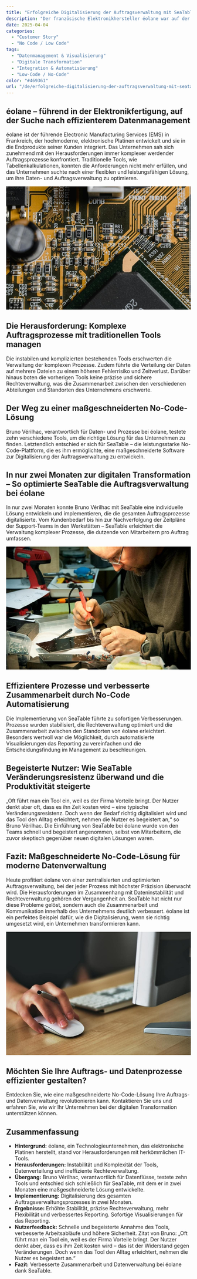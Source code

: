 ```yaml
---
title: "Erfolgreiche Digitalisierung der Auftragsverwaltung mit SeaTable – ein Use Case von éolane"
description: "Der französische Elektronikhersteller éolane war auf der Suche nach einer DSGVO-konformen Lösung für seine zunehmend komplexere Auftragsverwaltung. Sie fanden SeaTable."
date: 2025-04-04
categories: 
  - "Customer Story"
  - "No Code / Low Code"
tags: 
  - "Datenmanagement & Visualisierung"
  - "Digitale Transformation"
  - "Integration & Automatisierung"
  - "Low-Code / No-Code"
color: "#469361"
url: "/de/erfolgreiche-digitalisierung-der-auftragsverwaltung-mit-seatable-ein-use-case-von-eolane"
---
```


## éolane – führend in der Elektronikfertigung, auf der Suche nach effizienterem Datenmanagement

éolane ist der führende Electronic Manufacturing Services (EMS) in Frankreich, der hochmoderne, elektronische Platinen entwickelt und sie in die Endprodukte seiner Kunden integriert. Das Unternehmen sah sich zunehmend mit den Herausforderungen immer komplexer werdender Auftragsprozesse konfrontiert. Traditionelle Tools, wie Tabellenkalkulationen, konnten die Anforderungen nicht mehr erfüllen, und das Unternehmen suchte nach einer flexiblen und leistungsfähigen Lösung, um ihre Daten- und Auftragsverwaltung zu optimieren.

![](pexels-tima-miroshnichenko-6755080.jpg)

## Die Herausforderung: Komplexe Auftragsprozesse mit traditionellen Tools managen

Die instabilen und komplizierten bestehenden Tools erschwerten die Verwaltung der komplexen Prozesse. Zudem führte die Verteilung der Daten auf mehrere Dateien zu einem höheren Fehlerrisiko und Zeitverlust. Darüber hinaus boten die vorherigen Tools keine präzise und sichere Rechteverwaltung, was die Zusammenarbeit zwischen den verschiedenen Abteilungen und Standorten des Unternehmens erschwerte.

## Der Weg zu einer maßgeschneiderten No-Code-Lösung

Bruno Vérilhac, verantwortlich für Daten- und Prozesse bei éolane, testete zehn verschiedene Tools, um die richtige Lösung für das Unternehmen zu finden. Letztendlich entschied er sich für SeaTable – die leistungsstarke No-Code-Plattform, die es ihm ermöglichte, eine maßgeschneiderte Software zur Digitalisierung der Auftragsverwaltung zu entwickeln.

## In nur zwei Monaten zur digitalen Transformation – So optimierte SeaTable die Auftragsverwaltung bei éolane

In nur zwei Monaten konnte Bruno Vérilhac mit SeaTable eine individuelle Lösung entwickeln und implementieren, die die gesamten Auftragsprozesse digitalisierte. Vom Kundenbedarf bis hin zur Nachverfolgung der Zeitpläne der Support-Teams in den Werkstätten – SeaTable erleichtert die Verwaltung komplexer Prozesse, die dutzende von Mitarbeitern pro Auftrag umfassen.

![](pexels-www-erzetich-com-2517330.jpg)

## Effizientere Prozesse und verbesserte Zusammenarbeit durch No-Code Automatisierung

Die Implementierung von SeaTable führte zu sofortigen Verbesserungen. Prozesse wurden stabilisiert, die Rechteverwaltung optimiert und die Zusammenarbeit zwischen den Standorten von éolane erleichtert. Besonders wertvoll war die Möglichkeit, durch automatisierte Visualisierungen das Reporting zu vereinfachen und die Entscheidungsfindung im Management zu beschleunigen.

## Begeisterte Nutzer: Wie SeaTable Veränderungsresistenz überwand und die Produktivität steigerte

„Oft führt man ein Tool ein, weil es der Firma Vorteile bringt. Der Nutzer denkt aber oft, dass es ihn Zeit kosten wird – eine typische Veränderungsresistenz. Doch wenn der Bedarf richtig digitalisiert wird und das Tool den Alltag erleichtert, nehmen die Nutzer es begeistert an,“ so Bruno Vérilhac. Die Einführung von SeaTable bei éolane wurde von den Teams schnell und begeistert angenommen, selbst von Mitarbeitern, die zuvor skeptisch gegenüber neuen digitalen Lösungen waren.

## Fazit: Maßgeschneiderte No-Code-Lösung für moderne Datenverwaltung

Heute profitiert éolane von einer zentralisierten und optimierten Auftragsverwaltung, bei der jeder Prozess mit höchster Präzision überwacht wird. Die Herausforderungen im Zusammenhang mit Dateninstabilität und Rechteverwaltung gehören der Vergangenheit an. SeaTable hat nicht nur diese Probleme gelöst, sondern auch die Zusammenarbeit und Kommunikation innerhalb des Unternehmens deutlich verbessert. éolane ist ein perfektes Beispiel dafür, wie die Digitalisierung, wenn sie richtig umgesetzt wird, ein Unternehmen transformieren kann.

![](pexels-vojtech-okenka-127162-392018.jpg)

## Möchten Sie Ihre Auftrags- und Datenprozesse effizienter gestalten?

Entdecken Sie, wie eine maßgeschneiderte No-Code-Lösung Ihre Auftrags- und Datenverwaltung revolutionieren kann. Kontaktieren Sie uns und erfahren Sie, wie wir Ihr Unternehmen bei der digitalen Transformation unterstützen können.

## Zusammenfassung

- **Hintergrund:** éolane, ein Technologieunternehmen, das elektronische Platinen herstellt, stand vor Herausforderungen mit herkömmlichen IT-Tools.
- **Herausforderungen:** Instabilität und Komplexität der Tools, Datenverteilung und ineffiziente Rechteverwaltung.
- **Übergang:** Bruno Vérilhac, verantwortlich für Datenflüsse, testete zehn Tools und entschied sich schließlich für SeaTable, mit dem er in zwei Monaten eine maßgeschneiderte Lösung entwickelte.
- **Implementierung:** Digitalisierung des gesamten Auftragsverwaltungsprozesses in zwei Monaten.
- **Ergebnisse:** Erhöhte Stabilität, präzise Rechteverwaltung, mehr Flexibilität und verbessertes Reporting. Sofortige Visualisierungen für das Reporting.
- **Nutzerfeedback:** Schnelle und begeisterte Annahme des Tools, verbesserte Arbeitsabläufe und höhere Sicherheit. Zitat von Bruno: „Oft führt man ein Tool ein, weil es der Firma Vorteile bringt. Der Nutzer denkt aber, dass es ihm Zeit kosten wird – das ist der Widerstand gegen Veränderungen. Doch wenn das Tool den Alltag erleichtert, nehmen die Nutzer es begeistert an.“
- **Fazit:** Verbesserte Zusammenarbeit und Datenverwaltung bei éolane dank SeaTable.

